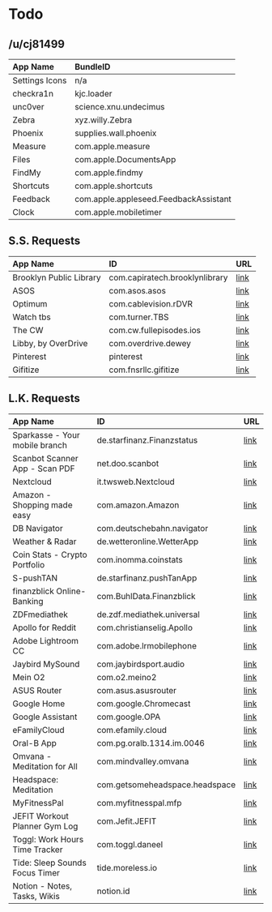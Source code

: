 # Todo

## /u/cj81499

| App Name       | BundleID                              |
| :------------- | :------------------------------------ |
| Settings Icons | n/a                                   |
| checkra1n      | kjc.loader                            |
| unc0ver        | science.xnu.undecimus                 |
| Zebra          | xyz.willy.Zebra                       |
| Phoenix        | supplies.wall.phoenix                 |
| Measure        | com.apple.measure                     |
| Files          | com.apple.DocumentsApp                |
| FindMy         | com.apple.findmy                      |
| Shortcuts      | com.apple.shortcuts                   |
| Feedback       | com.apple.appleseed.FeedbackAssistant |
| Clock          | com.apple.mobiletimer                 |


## S.S. Requests

| App Name                | ID                             | URL                                                                                                                                |
| :---------------------- | :----------------------------- | :--------------------------------------------------------------------------------------------------------------------------------- |
| Brooklyn Public Library | com.capiratech.brooklynlibrary | [link](https://is5-ssl.mzstatic.com/image/thumb/Purple128/v4/26/63/f8/2663f872-936b-542d-ed16-2120ccd14fdb/source/1024x1024bb.jpg) |
| ASOS                    | com.asos.asos                  | [link](https://is4-ssl.mzstatic.com/image/thumb/Purple128/v4/23/a1/45/23a145cc-b729-9701-9903-a1587189bc56/source/1024x1024bb.jpg) |
| Optimum                 | com.cablevision.rDVR           | [link](https://is2-ssl.mzstatic.com/image/thumb/Purple128/v4/5c/39/a4/5c39a417-e50c-9693-4ef2-8a683b39ddb1/source/1024x1024bb.jpg) |
| Watch tbs               | com.turner.TBS                 | [link](https://is3-ssl.mzstatic.com/image/thumb/Purple115/v4/1b/e1/d2/1be1d2ac-7a9b-e603-c6cf-503f004219b7/source/1024x1024bb.jpg) |
| The CW                  | com.cw.fullepisodes.ios        | [link](https://is5-ssl.mzstatic.com/image/thumb/Purple128/v4/cb/e9/f5/cbe9f5b4-ae24-a824-7cad-95a0fc84bb97/source/1024x1024bb.jpg) |
| Libby, by OverDrive     | com.overdrive.dewey            | [link](https://is1-ssl.mzstatic.com/image/thumb/Purple115/v4/fb/81/16/fb811627-ab90-330c-5a7d-eed507e9f439/source/1024x1024bb.jpg) |
| Pinterest               | pinterest                      | [link](https://is2-ssl.mzstatic.com/image/thumb/Purple115/v4/86/c3/f9/86c3f9e2-1df2-5146-732b-aa3f6c2fed41/source/1024x1024bb.jpg) |
| Gifitize                | com.fnsrllc.gifitize           | [link](https://is1-ssl.mzstatic.com/image/thumb/Purple128/v4/94/05/10/940510cd-8ba1-c92f-4842-1e73e227f5b6/source/1024x1024bb.jpg) |

## L.K. Requests

| App Name                       | ID                             | URL                                                                                                                                |
| :----------------------------- | :----------------------------- | :--------------------------------------------------------------------------------------------------------------------------------- |
| Sparkasse - Your mobile branch | de.starfinanz.Finanzstatus     | [link](https://is3-ssl.mzstatic.com/image/thumb/Purple125/v4/e2/ba/81/e2ba8172-d317-8ad9-6edc-5ec5d46b874a/source/1024x1024bb.jpg) |
| Scanbot Scanner App - Scan PDF | net.doo.scanbot                | [link](https://is1-ssl.mzstatic.com/image/thumb/Purple128/v4/a2/5d/fd/a25dfd15-2d85-8756-ad22-307dec17d72b/source/1024x1024bb.jpg) |
| Nextcloud                      | it.twsweb.Nextcloud            | [link](https://is4-ssl.mzstatic.com/image/thumb/Purple125/v4/f5/bb/b3/f5bbb3de-ea28-5c4a-24c2-c26abf781447/source/1024x1024bb.jpg) |
| Amazon - Shopping made easy    | com.amazon.Amazon              | [link](https://is1-ssl.mzstatic.com/image/thumb/Purple115/v4/20/30/94/2030942c-7659-0d75-6a49-e128a28d5f02/source/1024x1024bb.jpg) |
| DB Navigator                   | com.deutschebahn.navigator     | [link](https://is4-ssl.mzstatic.com/image/thumb/Purple115/v4/41/df/e0/41dfe09b-105d-d922-ff99-3ee339a30493/source/1024x1024bb.jpg) |
| Weather & Radar                | de.wetteronline.WetterApp      | [link](https://is5-ssl.mzstatic.com/image/thumb/Purple118/v4/13/1f/43/131f435e-7f5a-8d8d-75a0-a93ccd7143b3/source/1024x1024bb.jpg) |
| Coin Stats - Crypto Portfolio  | com.inomma.coinstats           | [link](https://is5-ssl.mzstatic.com/image/thumb/Purple118/v4/8d/39/95/8d3995dc-4fec-8c09-0c63-caa29fed1195/source/1024x1024bb.jpg) |
| S-pushTAN                      | de.starfinanz.pushTanApp       | [link](https://is2-ssl.mzstatic.com/image/thumb/Purple125/v4/2c/d9/df/2cd9dfc8-7b88-8ada-1a81-d81df1de7619/source/1024x1024bb.jpg) |
| finanzblick Online-Banking     | com.BuhlData.Finanzblick       | [link](https://is1-ssl.mzstatic.com/image/thumb/Purple125/v4/57/26/27/5726279c-6681-b340-f48f-b5cc025c790d/source/1024x1024bb.jpg) |
| ZDFmediathek                   | de.zdf.mediathek.universal     | [link](https://is2-ssl.mzstatic.com/image/thumb/Purple125/v4/e1/bd/93/e1bd93d6-da1b-0b18-837d-1365acfe1603/source/1024x1024bb.jpg) |
| Apollo for Reddit              | com.christianselig.Apollo      | [link](https://is3-ssl.mzstatic.com/image/thumb/Purple125/v4/d4/f1/2b/d4f12b32-0ae1-890a-fbf4-e6833d842d26/source/1024x1024bb.jpg) |
| Adobe Lightroom CC             | com.adobe.lrmobilephone        | [link](https://is1-ssl.mzstatic.com/image/thumb/Purple115/v4/0b/44/c4/0b44c4f7-ef8e-376f-4c0c-e06004caeb21/source/1024x1024bb.jpg) |
| Jaybird MySound                | com.jaybirdsport.audio         | [link](https://is5-ssl.mzstatic.com/image/thumb/Purple125/v4/cd/b7/f3/cdb7f3f0-cf98-d0a8-d3e9-52959efb6ce2/source/1024x1024bb.jpg) |
| Mein O2                        | com.o2.meino2                  | [link](https://is5-ssl.mzstatic.com/image/thumb/Purple128/v4/8c/6d/10/8c6d10b2-dbd5-f7ae-6bc4-f22d27e8e80d/source/1024x1024bb.jpg) |
| ASUS Router                    | com.asus.asusrouter            | [link](https://is1-ssl.mzstatic.com/image/thumb/Purple118/v4/0b/2c/13/0b2c1343-8073-6dea-fe6d-dcf1b459e5ae/source/1024x1024bb.jpg) |
| Google Home                    | com.google.Chromecast          | [link](https://is4-ssl.mzstatic.com/image/thumb/Purple115/v4/b5/f7/04/b5f70481-0644-d8a2-e5d6-f274d827df67/source/1024x1024bb.jpg) |
| Google Assistant               | com.google.OPA                 | [link](https://is2-ssl.mzstatic.com/image/thumb/Purple125/v4/23/9d/b0/239db0da-0e0e-1bc2-04d6-ce74ea434d0b/source/1024x1024bb.jpg) |
| eFamilyCloud                   | com.efamily.cloud              | [link](https://is1-ssl.mzstatic.com/image/thumb/Purple115/v4/7b/4c/d8/7b4cd8d8-eab3-50a6-de01-efc0a6bce847/source/1024x1024bb.jpg) |
| Oral-B App                     | com.pg.oralb.1314.im.0046      | [link](https://is3-ssl.mzstatic.com/image/thumb/Purple118/v4/59/c0/97/59c09771-a406-de28-142c-d3513db8de9c/source/1024x1024bb.jpg) |
| Omvana - Meditation for All    | com.mindvalley.omvana          | [link](https://is4-ssl.mzstatic.com/image/thumb/Purple125/v4/89/0f/85/890f8547-4525-8458-821e-a26db126bdc1/source/1024x1024bb.jpg) |
| Headspace: Meditation          | com.getsomeheadspace.headspace | [link](https://is3-ssl.mzstatic.com/image/thumb/Purple115/v4/ad/b5/5e/adb55eee-ce72-9b67-a547-9e065ba4d70c/source/1024x1024bb.jpg) |
| MyFitnessPal                   | com.myfitnesspal.mfp           | [link](https://is4-ssl.mzstatic.com/image/thumb/Purple125/v4/80/05/0c/80050c93-c996-8eb7-e03a-4fe369102b6f/source/1024x1024bb.jpg) |
| JEFIT Workout Planner Gym Log  | com.Jefit.JEFIT                | [link](https://is5-ssl.mzstatic.com/image/thumb/Purple125/v4/9c/ef/4f/9cef4f37-2faf-586a-3954-a2581cf820b9/source/1024x1024bb.jpg) |
| Toggl: Work Hours Time Tracker | com.toggl.daneel               | [link](https://is3-ssl.mzstatic.com/image/thumb/Purple125/v4/b4/10/6c/b4106cb4-ff7d-1c24-20c8-bf7d8e2ee72b/source/1024x1024bb.jpg) |
| Tide: Sleep Sounds Focus Timer | tide.moreless.io               | [link](https://is2-ssl.mzstatic.com/image/thumb/Purple118/v4/d6/a1/05/d6a105ee-bf9e-45a3-34a4-a7326a37a427/source/1024x1024bb.jpg) |
| Notion - Notes, Tasks, Wikis   | notion.id                      | [link](https://is2-ssl.mzstatic.com/image/thumb/Purple118/v4/58/1e/e6/581ee6ee-7ca1-4408-2308-62dee81975c3/source/1024x1024bb.jpg) |
